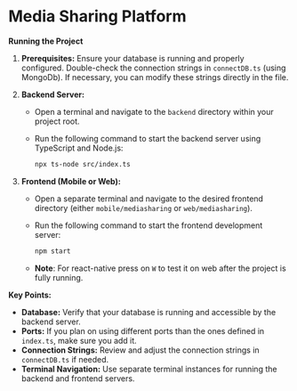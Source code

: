 
# Media Sharing Platform


**Running the Project**

1. **Prerequisites:** Ensure your database is running and properly configured. Double-check the connection strings in `connectDB.ts` (using MongoDb). If necessary, you can modify these strings directly in the file.

2. **Backend Server:**

   - Open a terminal and navigate to the `backend` directory within your project root.
   - Run the following command to start the backend server using TypeScript and Node.js:

     ```bash
     npx ts-node src/index.ts
     ```

3. **Frontend (Mobile or Web):**

   - Open a separate terminal and navigate to the desired frontend directory (either `mobile/mediasharing` or `web/mediasharing`).
   - Run the following command to start the frontend development server:

     ```bash
     npm start
     ```
   - **Note**: For react-native press on `W` to test it on web after the project is fully running.

**Key Points:**

- **Database:** Verify that your database is running and accessible by the backend server.
- **Ports:** If you plan on using different ports than the ones defined in `index.ts`, make sure you add it.
- **Connection Strings:** Review and adjust the connection strings in `connectDB.ts` if needed.
- **Terminal Navigation:** Use separate terminal instances for running the backend and frontend servers.


